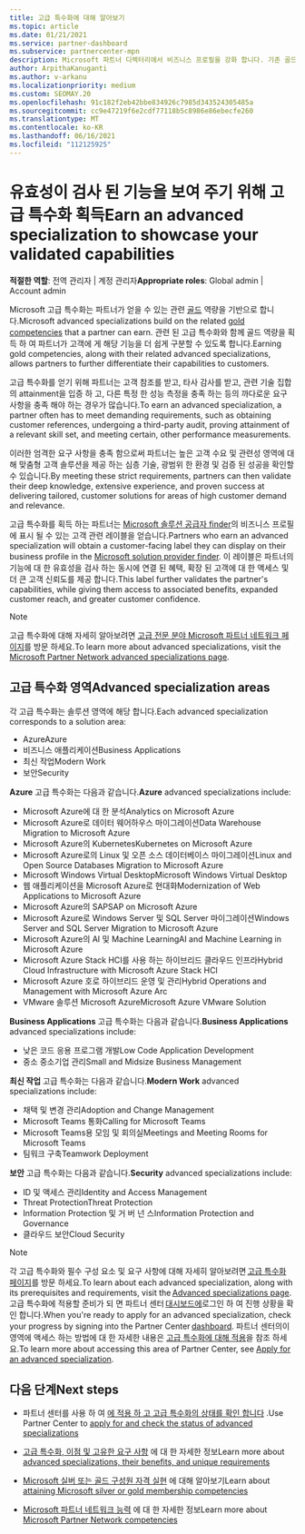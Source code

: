 ```yaml
---
title: 고급 특수화에 대해 알아보기
ms.topic: article
ms.date: 01/21/2021
ms.service: partner-dashboard
ms.subservice: partnercenter-mpn
description: Microsoft 파트너 디렉터리에서 비즈니스 프로필을 강화 합니다. 기존 골드 및 실버 역량에 따라 얻을 수 있는 고급 특수화에 대해 알아보세요.
author: ArpithaKanuganti
ms.author: v-arkanu
ms.localizationpriority: medium
ms.custom: SEOMAY.20
ms.openlocfilehash: 91c182f2eb42bbe834926c7985d343524305485a
ms.sourcegitcommit: cc9e47219f6e2cdf77118b5c8986e86ebecfe260
ms.translationtype: MT
ms.contentlocale: ko-KR
ms.lasthandoff: 06/16/2021
ms.locfileid: "112125925"
---
```

# <a name="earn-an-advanced-specialization-to-showcase-your-validated-capabilities"></a><span data-ttu-id="a4d3a-104">유효성이 검사 된 기능을 보여 주기 위해 고급 특수화 획득</span><span class="sxs-lookup"><span data-stu-id="a4d3a-104">Earn an advanced specialization to showcase your validated capabilities</span></span>

<span data-ttu-id="a4d3a-105">**적절한 역할**: 전역 관리자 | 계정 관리자</span><span class="sxs-lookup"><span data-stu-id="a4d3a-105">**Appropriate roles**: Global admin | Account admin</span></span>

<span data-ttu-id="a4d3a-106">Microsoft 고급 특수화는 파트너가 얻을 수 있는 관련 [골드](learn-about-competencies.md) 역량을 기반으로 합니다.</span><span class="sxs-lookup"><span data-stu-id="a4d3a-106">Microsoft advanced specializations build on the related [gold competencies](learn-about-competencies.md) that a partner can earn.</span></span> <span data-ttu-id="a4d3a-107">관련 된 고급 특수화와 함께 골드 역량을 획득 하 여 파트너가 고객에 게 해당 기능을 더 쉽게 구분할 수 있도록 합니다.</span><span class="sxs-lookup"><span data-stu-id="a4d3a-107">Earning gold competencies, along with their related advanced specializations, allows partners to further differentiate their capabilities to customers.</span></span>

<span data-ttu-id="a4d3a-108">고급 특수화를 얻기 위해 파트너는 고객 참조를 받고, 타사 감사를 받고, 관련 기술 집합의 attainment을 입증 하 고, 다른 특정 한 성능 측정을 충족 하는 등의 까다로운 요구 사항을 충족 해야 하는 경우가 많습니다.</span><span class="sxs-lookup"><span data-stu-id="a4d3a-108">To earn an advanced specialization, a partner often has to meet demanding requirements, such as obtaining customer references, undergoing a third-party audit, proving attainment of a relevant skill set, and meeting certain, other performance measurements.</span></span>

<span data-ttu-id="a4d3a-109">이러한 엄격한 요구 사항을 충족 함으로써 파트너는 높은 고객 수요 및 관련성 영역에 대해 맞춤형 고객 솔루션을 제공 하는 심층 기술, 광범위 한 환경 및 검증 된 성공을 확인할 수 있습니다.</span><span class="sxs-lookup"><span data-stu-id="a4d3a-109">By meeting these strict requirements, partners can then validate their deep knowledge, extensive experience, and proven success at delivering tailored, customer solutions for areas of high customer demand and relevance.</span></span>

<span data-ttu-id="a4d3a-110">고급 특수화를 획득 하는 파트너는 [Microsoft 솔루션 공급자 finder](https://www.microsoft.com/solution-providers/home)의 비즈니스 프로필에 표시 될 수 있는 고객 관련 레이블을 얻습니다.</span><span class="sxs-lookup"><span data-stu-id="a4d3a-110">Partners who earn an advanced specialization will obtain a customer-facing label they can display on their business profile in the [Microsoft solution provider finder](https://www.microsoft.com/solution-providers/home).</span></span> <span data-ttu-id="a4d3a-111">이 레이블은 파트너의 기능에 대 한 유효성을 검사 하는 동시에 연결 된 혜택, 확장 된 고객에 대 한 액세스 및 더 큰 고객 신뢰도를 제공 합니다.</span><span class="sxs-lookup"><span data-stu-id="a4d3a-111">This label further validates the partner's capabilities, while giving them access to associated benefits, expanded customer reach, and greater customer confidence.</span></span>

> [!NOTE]
> <span data-ttu-id="a4d3a-112">고급 특수화에 대해 자세히 알아보려면 [고급 전문 분야 Microsoft 파트너 네트워크 페이지](https://partner.microsoft.com/membership/advanced-specialization)를 방문 하세요.</span><span class="sxs-lookup"><span data-stu-id="a4d3a-112">To learn more about advanced specializations, visit the [Microsoft Partner Network advanced specializations page](https://partner.microsoft.com/membership/advanced-specialization).</span></span>

## <a name="advanced-specialization-areas"></a><span data-ttu-id="a4d3a-113">고급 특수화 영역</span><span class="sxs-lookup"><span data-stu-id="a4d3a-113">Advanced specialization areas</span></span>

<span data-ttu-id="a4d3a-114">각 고급 특수화는 솔루션 영역에 해당 합니다.</span><span class="sxs-lookup"><span data-stu-id="a4d3a-114">Each advanced specialization corresponds to a solution area:</span></span>

- <span data-ttu-id="a4d3a-115">Azure</span><span class="sxs-lookup"><span data-stu-id="a4d3a-115">Azure</span></span>
- <span data-ttu-id="a4d3a-116">비즈니스 애플리케이션</span><span class="sxs-lookup"><span data-stu-id="a4d3a-116">Business Applications</span></span>
- <span data-ttu-id="a4d3a-117">최신 작업</span><span class="sxs-lookup"><span data-stu-id="a4d3a-117">Modern Work</span></span>
- <span data-ttu-id="a4d3a-118">보안</span><span class="sxs-lookup"><span data-stu-id="a4d3a-118">Security</span></span>

<span data-ttu-id="a4d3a-119">**Azure** 고급 특수화는 다음과 같습니다.</span><span class="sxs-lookup"><span data-stu-id="a4d3a-119">**Azure** advanced specializations include:</span></span>

- <span data-ttu-id="a4d3a-120">Microsoft Azure에 대 한 분석</span><span class="sxs-lookup"><span data-stu-id="a4d3a-120">Analytics on Microsoft Azure</span></span>
- <span data-ttu-id="a4d3a-121">Microsoft Azure로 데이터 웨어하우스 마이그레이션</span><span class="sxs-lookup"><span data-stu-id="a4d3a-121">Data Warehouse Migration to Microsoft Azure</span></span>
- <span data-ttu-id="a4d3a-122">Microsoft Azure의 Kubernetes</span><span class="sxs-lookup"><span data-stu-id="a4d3a-122">Kubernetes on Microsoft Azure</span></span>
- <span data-ttu-id="a4d3a-123">Microsoft Azure로의 Linux 및 오픈 소스 데이터베이스 마이그레이션</span><span class="sxs-lookup"><span data-stu-id="a4d3a-123">Linux and Open Source Databases Migration to Microsoft Azure</span></span>
- <span data-ttu-id="a4d3a-124">Microsoft Windows Virtual Desktop</span><span class="sxs-lookup"><span data-stu-id="a4d3a-124">Microsoft Windows Virtual Desktop</span></span>
- <span data-ttu-id="a4d3a-125">웹 애플리케이션을 Microsoft Azure로 현대화</span><span class="sxs-lookup"><span data-stu-id="a4d3a-125">Modernization of Web Applications to Microsoft Azure</span></span>
- <span data-ttu-id="a4d3a-126">Microsoft Azure의 SAP</span><span class="sxs-lookup"><span data-stu-id="a4d3a-126">SAP on Microsoft Azure</span></span>
- <span data-ttu-id="a4d3a-127">Microsoft Azure로 Windows Server 및 SQL Server 마이그레이션</span><span class="sxs-lookup"><span data-stu-id="a4d3a-127">Windows Server and SQL Server Migration to Microsoft Azure</span></span>
- <span data-ttu-id="a4d3a-128">Microsoft Azure의 AI 및 Machine Learning</span><span class="sxs-lookup"><span data-stu-id="a4d3a-128">AI and Machine Learning in Microsoft Azure</span></span>
- <span data-ttu-id="a4d3a-129">Microsoft Azure Stack HCI를 사용 하는 하이브리드 클라우드 인프라</span><span class="sxs-lookup"><span data-stu-id="a4d3a-129">Hybrid Cloud Infrastructure with Microsoft Azure Stack HCI</span></span>
- <span data-ttu-id="a4d3a-130">Microsoft Azure 호로 하이브리드 운영 및 관리</span><span class="sxs-lookup"><span data-stu-id="a4d3a-130">Hybrid Operations and Management with Microsoft Azure Arc</span></span>
- <span data-ttu-id="a4d3a-131">VMware 솔루션 Microsoft Azure</span><span class="sxs-lookup"><span data-stu-id="a4d3a-131">Microsoft Azure VMware Solution</span></span>

<span data-ttu-id="a4d3a-132">**Business Applications** 고급 특수화는 다음과 같습니다.</span><span class="sxs-lookup"><span data-stu-id="a4d3a-132">**Business Applications** advanced specializations include:</span></span>

- <span data-ttu-id="a4d3a-133">낮은 코드 응용 프로그램 개발</span><span class="sxs-lookup"><span data-stu-id="a4d3a-133">Low Code Application Development</span></span>
- <span data-ttu-id="a4d3a-134">중소 중소기업 관리</span><span class="sxs-lookup"><span data-stu-id="a4d3a-134">Small and Midsize Business Management</span></span>

<span data-ttu-id="a4d3a-135">**최신 작업** 고급 특수화는 다음과 같습니다.</span><span class="sxs-lookup"><span data-stu-id="a4d3a-135">**Modern Work** advanced specializations include:</span></span>

- <span data-ttu-id="a4d3a-136">채택 및 변경 관리</span><span class="sxs-lookup"><span data-stu-id="a4d3a-136">Adoption and Change Management</span></span>
- <span data-ttu-id="a4d3a-137">Microsoft Teams 통화</span><span class="sxs-lookup"><span data-stu-id="a4d3a-137">Calling for Microsoft Teams</span></span>
- <span data-ttu-id="a4d3a-138">Microsoft Teams용 모임 및 회의실</span><span class="sxs-lookup"><span data-stu-id="a4d3a-138">Meetings and Meeting Rooms for Microsoft Teams</span></span>
- <span data-ttu-id="a4d3a-139">팀워크 구축</span><span class="sxs-lookup"><span data-stu-id="a4d3a-139">Teamwork Deployment</span></span>

<span data-ttu-id="a4d3a-140">**보안** 고급 특수화는 다음과 같습니다.</span><span class="sxs-lookup"><span data-stu-id="a4d3a-140">**Security** advanced specializations include:</span></span>

- <span data-ttu-id="a4d3a-141">ID 및 액세스 관리</span><span class="sxs-lookup"><span data-stu-id="a4d3a-141">Identity and Access Management</span></span>
- <span data-ttu-id="a4d3a-142">Threat Protection</span><span class="sxs-lookup"><span data-stu-id="a4d3a-142">Threat Protection</span></span>
- <span data-ttu-id="a4d3a-143">Information Protection 및 거 버 넌 스</span><span class="sxs-lookup"><span data-stu-id="a4d3a-143">Information Protection and Governance</span></span>
- <span data-ttu-id="a4d3a-144">클라우드 보안</span><span class="sxs-lookup"><span data-stu-id="a4d3a-144">Cloud Security</span></span>

> [!NOTE]
> <span data-ttu-id="a4d3a-145">각 고급 특수화와 필수 구성 요소 및 요구 사항에 대해 자세히 알아보려면 [고급 특수화 페이지](https://partner.microsoft.com/membership/advanced-specialization)를 방문 하세요.</span><span class="sxs-lookup"><span data-stu-id="a4d3a-145">To learn about each advanced specialization, along with its prerequisites and requirements, visit the [Advanced specializations page](https://partner.microsoft.com/membership/advanced-specialization).</span></span> <span data-ttu-id="a4d3a-146">고급 특수화에 적용할 준비가 되 면 파트너 센터 [대시보드에](https://partner.microsoft.com/dashboard)로그인 하 여 진행 상황을 확인 합니다.</span><span class="sxs-lookup"><span data-stu-id="a4d3a-146">When you're ready to apply for an advanced specialization, check your progress by signing into the Partner Center [dashboard](https://partner.microsoft.com/dashboard).</span></span> <span data-ttu-id="a4d3a-147">파트너 센터의이 영역에 액세스 하는 방법에 대 한 자세한 내용은 [고급 특수화에 대해 적용](advanced-specializations-apply.md)을 참조 하세요.</span><span class="sxs-lookup"><span data-stu-id="a4d3a-147">To learn more about accessing this area of Partner Center, see [Apply for an advanced specialization](advanced-specializations-apply.md).</span></span>

## <a name="next-steps"></a><span data-ttu-id="a4d3a-148">다음 단계</span><span class="sxs-lookup"><span data-stu-id="a4d3a-148">Next steps</span></span>

- <span data-ttu-id="a4d3a-149">파트너 센터를 사용 하 여 [에 적용 하 고 고급 특수화의 상태를 확인 합니다](advanced-specializations-apply.md) .</span><span class="sxs-lookup"><span data-stu-id="a4d3a-149">Use Partner Center to [apply for and check the status of advanced specializations](advanced-specializations-apply.md)</span></span>

- <span data-ttu-id="a4d3a-150">[고급 특수화, 이점 및 고유한 요구 사항](https://partner.microsoft.com/membership/advanced-specialization) 에 대 한 자세한 정보</span><span class="sxs-lookup"><span data-stu-id="a4d3a-150">Learn more about [advanced specializations, their benefits, and unique requirements](https://partner.microsoft.com/membership/advanced-specialization)</span></span>

- <span data-ttu-id="a4d3a-151">[Microsoft 실버 또는 골드 구성원 자격 실현](learn-about-competencies.md) 에 대해 알아보기</span><span class="sxs-lookup"><span data-stu-id="a4d3a-151">Learn about [attaining Microsoft silver or gold membership competencies](learn-about-competencies.md)</span></span>

- <span data-ttu-id="a4d3a-152">[Microsoft 파트너 네트워크 능력](https://partner.microsoft.com/membership/competencies) 에 대 한 자세한 정보</span><span class="sxs-lookup"><span data-stu-id="a4d3a-152">Learn more about [Microsoft Partner Network competencies](https://partner.microsoft.com/membership/competencies)</span></span>